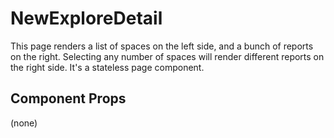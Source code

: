 # NewExploreDetail

This page renders a list of spaces on the left side, and a bunch of reports on the right. Selecting
any number of spaces will render different reports on the right side. It's a stateless page
component.

## Component Props
(none)
